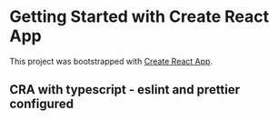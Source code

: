 # Getting Started with Create React App

This project was bootstrapped with [Create React App](https://github.com/facebook/create-react-app).

## CRA with typescript - eslint and prettier configured
